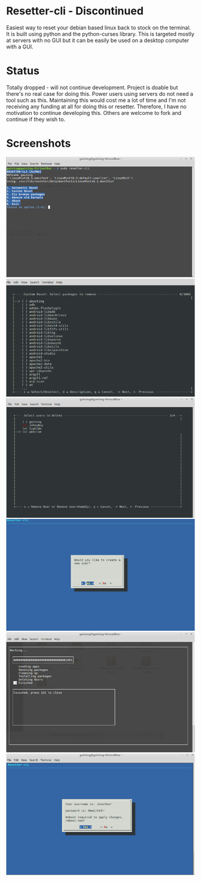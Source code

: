 # Resetter-cli - Discontinued
Easiest way to reset your debian based linux back to stock on the terminal. It is built using python and the python-curses library. This is targeted mostly at servers with no GUI but it can be easily be used on a desktop computer with a GUI.

# Status
Totally dropped - will not continue development. 
Project is doable but there's no real case for doing this. Power users using servers do not need a tool such as this. Maintaining this would cost me a lot of time and I'm not receiving any funding at all for doing this or resetter. Therefore, I have no motivation to continue developing this. Others are welcome to fork and continue if they wish to.

# Screenshots

![alt tag](https://github.com/gaining/resetter-cli/blob/master/Menu.png)
![alt tag](https://github.com/gaining/resetter-cli/blob/master/s2.png)
![alt tag](https://github.com/gaining/resetter-cli/blob/master/s3.png)
![alt tag](https://github.com/gaining/resetter-cli/blob/master/s4.png)
![alt tag](https://github.com/gaining/resetter-cli/blob/master/s5.png)
![alt tag](https://github.com/gaining/resetter-cli/blob/master/s6.png)
